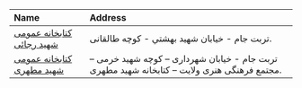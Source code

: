 | Name                                                                                         | Address                                                                                     |
|:---------------------------------------------------------------------------------------------|:--------------------------------------------------------------------------------------------|
| [كتابخانه عمومی شهید رجائی](https://lib.ir/fa/library/417/كتابخانه-عمومی-شهید-رجائی/search/) | تربت جام - خيابان شهيد بهشتي - كوچه طالقانى.                                                |
| [كتابخانه عمومی شهید مطهری](https://lib.ir/fa/library/418/كتابخانه-عمومی-شهید-مطهری/search/) | تربت جام - خیابان شهرداری – كوچه شهید خرمی – مجتمع فرهنگی هنری ولایت – كتابخانه شهید مطهری. |